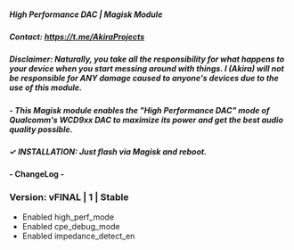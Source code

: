 ##### High Performance DAC | Magisk Module

##### Contact: https://t.me/AkiraProjects

##### Disclaimer: Naturally, you take all the responsibility for what happens to your device when you start messing around with things. I (Akira) will not be responsible for ANY damage caused to anyone's devices due to the use of this module.

##### - This Magisk module enables the "High Performance DAC" mode of Qualcomm's WCD9xx DAC to maximize its power and get the best audio quality possible.

##### ✓ INSTALLATION: Just flash via Magisk and reboot.

#### - ChangeLog -

### Version: vFINAL | 1 | Stable

- Enabled high_perf_mode
- Enabled cpe_debug_mode
- Enabled impedance_detect_en